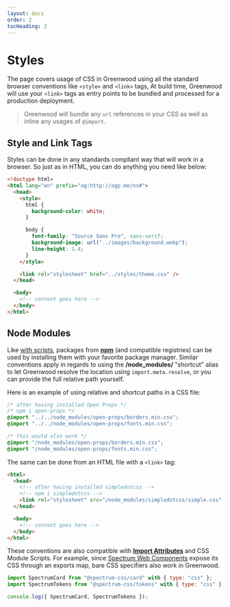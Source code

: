 ```yaml
---
layout: docs
order: 2
tocHeading: 2
---
```


# Styles

The page covers usage of CSS in Greenwood using all the standard browser conventions like `<style>` and `<link>` tags, At build time, Greenwood will use your `<link>` tags as entry points to be bundled and processed for a production deployment.

> Greenwood will bundle any `url` references in your CSS as well as inline any usages of `@import`.

## Style and Link Tags

Styles can be done in any standards compliant way that will work in a browser. So just as in HTML, you can do anything you need like below:

<!-- prettier-ignore-start -->

<app-ctc-block variant="snippet">

  ```html
  <!doctype html>
  <html lang="en" prefix="og:http://ogp.me/ns#">
    <head>
      <style>
        html {
          background-color: white;
        }

        body {
          font-family: "Source Sans Pro", sans-serif;
          background-image: url("../images/background.webp");
          line-height: 1.4;
        }
      </style>

      <link rel="stylesheet" href="../styles/theme.css" />
    </head>

    <body>
      <!-- content goes here -->
    </body>
  </html>
  ```

</app-ctc-block>

<!-- prettier-ignore-end -->

## Node Modules

Like [with scripts](/docs/resources/scripts/#node-modules), packages from [**npm**](https://www.npmjs.com/) (and compatible registries) can be used by installing them with your favorite package manager. Similar conventions apply in regards to using the **/node_modules/** "shortcut" alias to let Greenwood resolve the location using `import.meta.resolve`, or you can provide the full relative path yourself.

Here is an example of using relative and shortcut paths in a CSS file:

<!-- prettier-ignore-start -->

<app-ctc-block variant="snippet">

  ```css
  /* after having installed Open Props */
  /* npm i open-props */
  @import "../../node_modules/open-props/borders.min.css";
  @import "../../node_modules/open-props/fonts.min.css";

  /* this would also work */
  @import "/node_modules/open-props/borders.min.css";
  @import "/node_modules/open-props/fonts.min.css";
  ```

</app-ctc-block>

<!-- prettier-ignore-end -->

The same can be done from an HTML file with a `<link>` tag:

<!-- prettier-ignore-start -->

<app-ctc-block variant="snippet">

  ```html
  <html>
    <head>
      <!-- after having installed simpledotcss -->
      <!-- npm i simpledotcss -->
      <link rel="stylesheet" src="/node_modules/simpledotcss/simple.css" />
    </head>

    <body>
      <!-- content goes here -->
    </body>
  </html>
  ```

</app-ctc-block>

<!-- prettier-ignore-end -->

These conventions are also compatible with [**Import Attributes**](/docs/introduction/web-standards/#import-attributes) and CSS Module Scripts. For example, since [Spectrum Web Components](https://opensource.adobe.com/spectrum-web-components/) expose its CSS through an exports map, bare CSS specifiers also work in Greenwood.

```js
import SpectrumCard from "@spectrum-css/card" with { type: "css" };
import SpectrumTokens from "@spectrum-css/tokens" with { type: "css" };

console.log({ SpectrumCard, SpectrumTokens });
```
